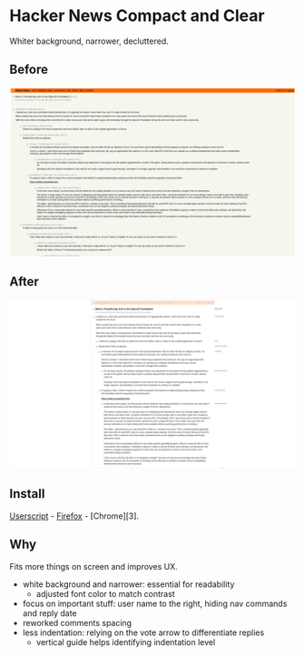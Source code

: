 # Hacker News Compact and Clear
Whiter background, narrower, decluttered.

## Before
![Before](media/before.png)

## After
![After](media/after.png)


## Install
[Userscript][1] - [Firefox][2] - [Chrome][3].


## Why
Fits more things on screen and improves UX.
- white background and narrower: essential for readability
  - adjusted font color to match contrast
- focus on important stuff: user name to the right, hiding nav commands and reply date
- reworked comments spacing
- less indentation: relying on the vote arrow to differentiate replies
  - vertical guide helps identifying indentation level


[1]: https://openuserjs.org/users/icetbr/scripts
[2]: https://addons.mozilla.org/en-US/firefox/user/36373/
